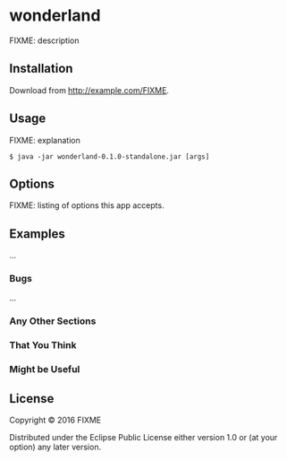 # wonderland

FIXME: description

## Installation

Download from http://example.com/FIXME.

## Usage

FIXME: explanation

    $ java -jar wonderland-0.1.0-standalone.jar [args]

## Options

FIXME: listing of options this app accepts.

## Examples

...

### Bugs

...

### Any Other Sections
### That You Think
### Might be Useful

## License

Copyright © 2016 FIXME

Distributed under the Eclipse Public License either version 1.0 or (at
your option) any later version.
